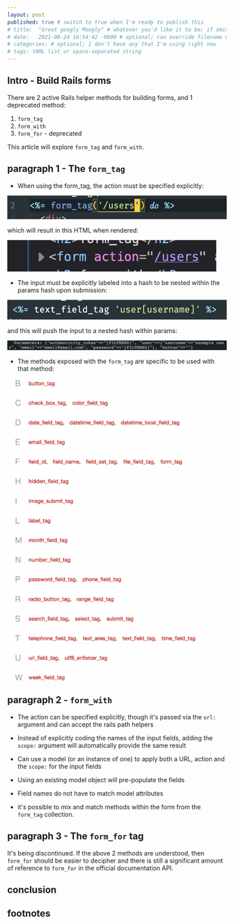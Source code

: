 ```yaml
---
layout: post
published: true # switch to true when I'm ready to publish this
# title:  "Great googly Moogly" # whatever you'd like it to be; if omitted will default to file name title
# date:   2021-08-24 16:54:42 -0600 # optional; can override filename date to re-order articles; but it must contain all those different parts; -0600 is MST
# categories: # optional; I don't have any that I'm using right now
# tags: YAML list or space-separated string
---
```


## Intro - Build Rails forms

There are 2 active Rails helper methods for building forms, and 1 deprecated method:

1. `form_tag`
3. `form_with`
2. `form_for` - deprecated

This article will explore `form_tag` and `form_with`.

## paragraph 1 - The `form_tag`

* When using the form_tag, the action must be specified explicitly:

![action specified explicitly](/assets/images/code_photos/screen_shot1.png)

which will result in this HTML when rendered:

![HTML rendered code](/assets/images/code_photos/form_action_users.png)

* The input must be explicitly labeled into a hash to be nested within the params hash upon submission:

![label with hash](/assets/images/code_photos/explicitly_label_user_hash.png)

and this will push the input to a nested hash within params:

![params hash](/assets/images/code_photos/params_hash.png)

* The methods exposed with the `form_tag` are specific to be used with that method:

![form_tag methods](/assets/images/code_photos/form_tag_methods.png)

## paragraph 2 - `form_with`

* The action can be specified explicitly, though it's passed via the `url:` argument and can accept the rails path helpers

* Instead of explicitly coding the names of the input fields, adding the `scope:` argument will automatically provide the same result

* Can use a model (or an instance of one) to apply both a URL, action and the `scope:` for the input fields

* Using an existing model object will pre-populate the fields

* Field names do not have to match model attributes

* it's possible to mix and match methods within the form from the `form_tag` collection. 


## paragraph 3 - The `form_for` tag

It's being discontinued. If the above 2 methods are understood, then `form_for` should be easier to decipher and there is still a significant amount of reference to `form_for` in the official documentation API. 

## conclusion

## footnotes


